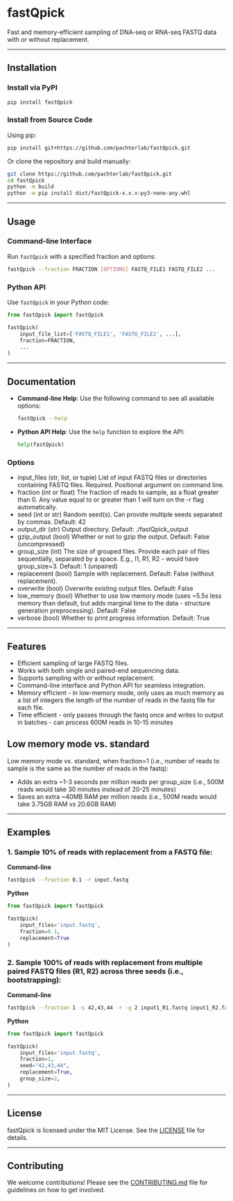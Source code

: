 # fastQpick

Fast and memory-efficient sampling of DNA-seq or RNA-seq FASTQ data with or without replacement.

---

## Installation

### Install via PyPI
```bash
pip install fastQpick
```

### Install from Source Code

Using pip:
```bash
pip install git+https://github.com/pachterlab/fastQpick.git
```

Or clone the repository and build manually:
```bash
git clone https://github.com/pachterlab/fastQpick.git
cd fastQpick
python -m build
python -m pip install dist/fastQpick-x.x.x-py3-none-any.whl
```

---

## Usage

### Command-line Interface

Run `fastQpick` with a specified fraction and options:
```bash
fastQpick --fraction FRACTION [OPTIONS] FASTQ_FILE1 FASTQ_FILE2 ...
```

### Python API

Use `fastQpick` in your Python code:
```python
from fastQpick import fastQpick

fastQpick(
    input_file_list=['FASTQ_FILE1', 'FASTQ_FILE2', ...],
    fraction=FRACTION,
    ...
)
```

---

## Documentation

- **Command-line Help**: Use the following command to see all available options:
  ```bash
  fastQpick --help
  ```

- **Python API Help**: Use the `help` function to explore the API:
  ```python
  help(fastQpick)
  ```

### Options
- input_files (str, list, or tuple)        List of input FASTQ files or directories containing FASTQ files. Required. Positional argument on command line.
-  fraction (int or float)                 The fraction of reads to sample, as a float greater than 0. Any value equal to or greater than 1 will turn on the -r flag automatically.
-  seed (int or str)                       Random seed(s). Can provide multiple seeds separated by commas. Default: 42
-  output_dir (str)                        Output directory. Default: ./fastQpick_output
-  gzip_output (bool)                      Whether or not to gzip the output. Default: False (uncompressed)
-  group_size (int)                        The size of grouped files. Provide each pair of files sequentially, separated by a space. E.g., I1, R1, R2 -  would have group_size=3. Default: 1 (unpaired)
-  replacement (bool)                      Sample with replacement. Default: False (without replacement).
-  overwrite (bool)                        Overwrite existing output files. Default: False
-  low_memory (bool)                       Whether to use low memory mode (uses ~5.5x less memory than default, but adds marginal time to the data -  structure generation preprocessing). Default: False
-  verbose (bool)                          Whether to print progress information. Default: True

---

## Features

- Efficient sampling of large FASTQ files.
- Works with both single and paired-end sequencing data.
- Supports sampling with or without replacement.
- Command-line interface and Python API for seamless integration.
- Memory efficient - in low-memory mode, only uses as much memory as a list of integers the length of the number of reads in the fastq file for each file.
- Time efficient - only passes through the fastq once and writes to output in batches - can process 600M reads in 10-15 minutes

## Low memory mode vs. standard
Low memory mode vs. standard, when fraction=1 (i.e., number of reads to sample is the same as the number of reads in the fastq):
- Adds an extra ~1-3 seconds per million reads per group_size (i.e., 500M reads would take 30 minutes instead of 20-25 minutes)
- Saves an extra ~40MB RAM per million reads (i.e., 500M reads would take 3.75GB RAM vs 20.6GB RAM)

---

## Examples

### 1. Sample 10% of reads with replacement from a FASTQ file:

**Command-line**
```bash
fastQpick --fraction 0.1 -r input.fastq
```

**Python**
```python
from fastQpick import fastQpick

fastQpick(
    input_files='input.fastq',
    fraction=0.1,
    replacement=True
)
```

### 2. Sample 100% of reads with replacement from multiple paired FASTQ files (R1, R2) across three seeds (i.e., bootstrapping):

**Command-line**
```bash
fastQpick --fraction 1 -s 42,43,44 -r -g 2 input1_R1.fastq input1_R2.fastq
```

**Python**
```python
from fastQpick import fastQpick

fastQpick(
    input_files='input.fastq',
    fraction=1,
    seed="42,43,44",
    replacement=True,
    group_size=2,
)
```
---

## License

fastQpick is licensed under the MIT License. See the [LICENSE](LICENSE) file for details.

---

## Contributing

We welcome contributions! Please see the [CONTRIBUTING.md](CONTRIBUTING.md) file for guidelines on how to get involved.

